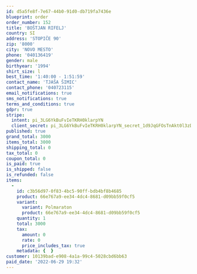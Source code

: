 ```yaml
---
id: d5a5fe8f-7e67-44b0-91d0-db719fa7436e
blueprint: order
order_number: 152
title: 'BOŠTJAN RIFELJ'
country: SI
address: 'STOPIČE 90'
zip: '8000'
city: 'NOVO MESTO'
phone: '040136419'
gender: male
birthyear: '1994'
shirt_size: l
best_time: '1:40:00 - 1:51:59'
contact_name: 'TJAŠA ŠIMIC'
contact_phone: '040723115'
email_notifications: true
sms_notifications: true
terms_and_conditions: true
gdpr: true
stripe:
  intent: pi_3LG6YkBuFvIeTKRH0klarpYN
  client_secret: pi_3LG6YkBuFvIeTKRH0klarpYN_secret_1d9JqGFOsTnAkt0l3zDZlauXa
published: true
grand_total: 3000
items_total: 3000
shipping_total: 0
tax_total: 0
coupon_total: 0
is_paid: true
is_shipped: false
is_refunded: false
items:
  -
    id: c3b56d97-0f83-4bc5-90ff-bdb4bf8b4685
    product: 66e767a9-ee34-4dc4-8681-d09bb59f0cf5
    variant:
      variant: Polmaraton
      product: 66e767a9-ee34-4dc4-8681-d09bb59f0cf5
    quantity: 1
    total: 3000
    tax:
      amount: 0
      rate: 0
      price_includes_tax: true
    metadata: {  }
customer: 10139bad-e908-4a1a-99c4-5028cbd6bb63
paid_date: '2022-06-29 19:32'
---
```

